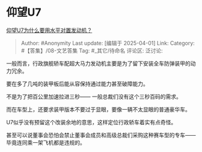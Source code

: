 # 仰望U7
[仰望U7为什么要用水平对置发动机？](https://www.zhihu.com/question/1888917465922240621/answer/1890181732776534054)

> Author: #Anonymity
> Last update: [编辑于 2025-04-01]
> Link:
> Category: #【答集】/08-文艺答集 
> Tag: #_其它/待命名 
> 评论区:
> 泛讨论:

一般而言，行政旗舰轿车配超大马力发动机主要是为了留下安装全车防弹装甲的动力冗余。

要在多了几吨的装甲板后能从容保持通过能力甚至破障能力。

不是为了把百公里加速拉进三秒—— 一般总裁们没有这个三秒百码的需求。

而在车型上，还要求装甲版本不要过于显眼，要像一辆不太显眼的普通豪华车。

U7似乎没有预留这个改装余地的意思，这样定位行政轿车着实有点奇怪。

甚至可以说董事会恐怕会禁止董事会成员和高级总裁们采购这种赛车型的专车——毕竟连同乘一架飞机都是违规的。

